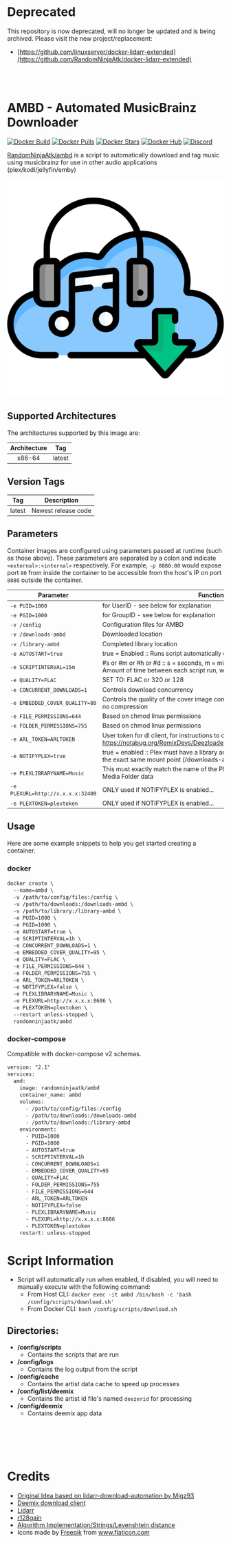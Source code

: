 # Deprecated

This repository is now deprecated, will no longer be updated and is being archived. Please visit the new project/replacement:
* [https://github.com/linuxserver/docker-lidarr-extended](https://github.com/RandomNinjaAtk/docker-lidarr-extended)

<br />
<br />

# AMBD - Automated MusicBrainz Downloader
[![Docker Build](https://img.shields.io/docker/cloud/automated/randomninjaatk/ambd?style=flat-square)](https://hub.docker.com/r/randomninjaatk/ambd)
[![Docker Pulls](https://img.shields.io/docker/pulls/randomninjaatk/ambd?style=flat-square)](https://hub.docker.com/r/randomninjaatk/ambd)
[![Docker Stars](https://img.shields.io/docker/stars/randomninjaatk/ambd?style=flat-square)](https://hub.docker.com/r/randomninjaatk/ambd)
[![Docker Hub](https://img.shields.io/badge/Open%20On-DockerHub-blue?style=flat-square)](https://hub.docker.com/r/randomninjaatk/ambd)
[![Discord](https://img.shields.io/discord/747100476775858276.svg?style=flat-square&label=Discord&logo=discord)](https://discord.gg/JumQXDc "realtime support / chat with the community." )

[RandomNinjaAtk/ambd](https://github.com/RandomNinjaAtk/docker-ambd) is a script to automatically download and tag music using musicbrainz for use in other audio applications (plex/kodi/jellyfin/emby) 

[![RandomNinjaAtk/ama](https://raw.githubusercontent.com/RandomNinjaAtk/unraid-templates/master/randomninjaatk/img/ama.png)](https://github.com/RandomNinjaAtk/docker-ambd)

## Supported Architectures

The architectures supported by this image are:

| Architecture | Tag |
| :----: | --- |
| x86-64 | latest |

## Version Tags

| Tag | Description |
| :----: | --- |
| latest | Newest release code |


## Parameters

Container images are configured using parameters passed at runtime (such as those above). These parameters are separated by a colon and indicate `<external>:<internal>` respectively. For example, `-p 8080:80` would expose port `80` from inside the container to be accessible from the host's IP on port `8080` outside the container.

| Parameter | Function |
| --- | --- |
| `-e PUID=1000` | for UserID - see below for explanation |
| `-e PGID=1000` | for GroupID - see below for explanation |
| `-v /config` | Configuration files for AMBD |
| `-v /downloads-ambd` | Downloaded location |
| `-v /library-ambd` | Completed library location |
| `-e AUTOSTART=true` | true = Enabled :: Runs script automatically on startup |
| `-e SCRIPTINTERVAL=15m` | #s or #m or #h or #d :: s = seconds, m = minutes, h = hours, d = days :: Amount of time between each script run, when AUTOSTART is enabled|
| `-e QUALITY=FLAC` | SET TO: FLAC or 320 or 128 |
| `-e CONCURRENT_DOWNLOADS=1` | Controls download concurrency |
| `-e EMBEDDED_COVER_QUALITY=80` | Controls the quality of the cover image compression in percentage, 100 = no compression |
| `-e FILE_PERMISSIONS=644` | Based on chmod linux permissions |
| `-e FOLDER_PERMISSIONS=755` | Based on chmod linux permissions |
| `-e ARL_TOKEN=ARLTOKEN` | User token for dl client, for instructions to obtain token: https://notabug.org/RemixDevs/DeezloaderRemix/wiki/Login+via+userToken |
| `-e NOTIFYPLEX=true` | true = enabled :: Plex must have a library added and be configured to use the exact same mount point (/downloads-ama) |
| `-e PLEXLIBRARYNAME=Music` | This must exactly match the name of the Plex Library that contains the Lidarr Media Folder data |
| `-e PLEXURL=http://x.x.x.x:32400` | ONLY used if NOTIFYPLEX is enabled... |
| `-e PLEXTOKEN=plextoken` | ONLY used if NOTIFYPLEX is enabled... |

## Usage

Here are some example snippets to help you get started creating a container.

### docker

```
docker create \
  --name=ambd \
  -v /path/to/config/files:/config \
  -v /path/to/downloads:/downloads-ambd \
  -v /path/to/library:/library-ambd \
  -e PUID=1000 \
  -e PGID=1000 \
  -e AUTOSTART=true \
  -e SCRIPTINTERVAL=1h \
  -e CONCURRENT_DOWNLOADS=1 \
  -e EMBEDDED_COVER_QUALITY=95 \
  -e QUALITY=FLAC \
  -e FILE_PERMISSIONS=644 \
  -e FOLDER_PERMISSIONS=755 \
  -e ARL_TOKEN=ARLTOKEN	\
  -e NOTIFYPLEX=false \
  -e PLEXLIBRARYNAME=Music \
  -e PLEXURL=http://x.x.x.x:8686 \
  -e PLEXTOKEN=plextoken \
  --restart unless-stopped \
  randomninjaatk/ambd 
```

### docker-compose

Compatible with docker-compose v2 schemas.

```
version: "2.1"
services:
  amd:
    image: randomninjaatk/ambd 
    container_name: ambd
    volumes:
      - /path/to/config/files:/config
      - /path/to/downloads:/downloads-ambd
      - /path/to/downloads:/library-ambd
    environment:
      - PUID=1000
      - PGID=1000
      - AUTOSTART=true
      - SCRIPTINTERVAL=1h
      - CONCURRENT_DOWNLOADS=1
      - EMBEDDED_COVER_QUALITY=95
      - QUALITY=FLAC
      - FOLDER_PERMISSIONS=755
      - FILE_PERMISSIONS=644
      - ARL_TOKEN=ARLTOKEN
      - NOTIFYPLEX=false
      - PLEXLIBRARYNAME=Music
      - PLEXURL=http://x.x.x.x:8686
      - PLEXTOKEN=plextoken
    restart: unless-stopped
```

# Script Information
* Script will automatically run when enabled, if disabled, you will need to manually execute with the following command:
  * From Host CLI: `docker exec -it ambd /bin/bash -c 'bash /config/scripts/download.sh'`
  * From Docker CLI: `bash /config/scripts/download.sh`
  
## Directories:
* <strong>/config/scripts</strong>
  * Contains the scripts that are run
* <strong>/config/logs</strong>
  * Contains the log output from the script
* <strong>/config/cache</strong>
  * Contains the artist data cache to speed up processes
* <strong>/config/list/deemix</strong>
  * Contains the artist id file's named `deezerid` for processing
* <strong>/config/deemix</strong>
  * Contains deemix app data
  
<br />
<br />
<br />
<br /> 


# Credits
- [Original Idea based on lidarr-download-automation by Migz93](https://github.com/Migz93/lidarr-download-automation)
- [Deemix download client](https://deemix.app/)
- [Lidarr](https://lidarr.audio/)
- [r128gain](https://github.com/desbma/r128gain)
- [Algorithm Implementation/Strings/Levenshtein distance](https://en.wikibooks.org/wiki/Algorithm_Implementation/Strings/Levenshtein_distance)
- Icons made by <a href="http://www.freepik.com/" title="Freepik">Freepik</a> from <a href="https://www.flaticon.com/" title="Flaticon"> www.flaticon.com</a>
